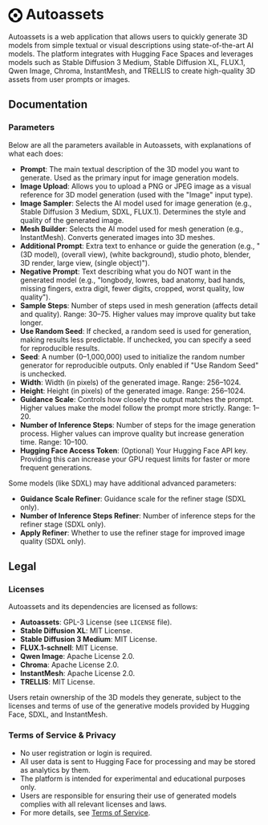 <h1><img src="assets/img/icon.svg" height="28px" style="transform: translateY(6px)"/> Autoassets</h1>

Autoassets is a web application that allows users to quickly generate 3D models from simple textual or visual descriptions using state-of-the-art AI models. The platform integrates with Hugging Face Spaces and leverages models such as Stable Diffusion 3 Medium, Stable Diffusion XL, FLUX.1, Qwen Image, Chroma, InstantMesh, and TRELLIS to create high-quality 3D assets from user prompts or images.

## Documentation

### Parameters

Below are all the parameters available in Autoassets, with explanations of what each does:

- **Prompt**: The main textual description of the 3D model you want to generate. Used as the primary input for image generation models.
- **Image Upload**: Allows you to upload a PNG or JPEG image as a visual reference for 3D model generation (used with the "Image" input type).
- **Image Sampler**: Selects the AI model used for image generation (e.g., Stable Diffusion 3 Medium, SDXL, FLUX.1). Determines the style and quality of the generated image.
- **Mesh Builder**: Selects the AI model used for mesh generation (e.g., InstantMesh). Converts generated images into 3D meshes.
- **Additional Prompt**: Extra text to enhance or guide the generation (e.g., "(3D model), (overall view), (white background), studio photo, blender, 3D render, large view, (single object)").
- **Negative Prompt**: Text describing what you do NOT want in the generated model (e.g., "longbody, lowres, bad anatomy, bad hands, missing fingers, extra digit, fewer digits, cropped, worst quality, low quality").
- **Sample Steps**: Number of steps used in mesh generation (affects detail and quality). Range: 30–75. Higher values may improve quality but take longer.
- **Use Random Seed**: If checked, a random seed is used for generation, making results less predictable. If unchecked, you can specify a seed for reproducible results.
- **Seed**: A number (0–1,000,000) used to initialize the random number generator for reproducible outputs. Only enabled if "Use Random Seed" is unchecked.
- **Width**: Width (in pixels) of the generated image. Range: 256–1024.
- **Height**: Height (in pixels) of the generated image. Range: 256–1024.
- **Guidance Scale**: Controls how closely the output matches the prompt. Higher values make the model follow the prompt more strictly. Range: 1–20.
- **Number of Inference Steps**: Number of steps for the image generation process. Higher values can improve quality but increase generation time. Range: 10–100.
- **Hugging Face Access Token**: (Optional) Your Hugging Face API key. Providing this can increase your GPU request limits for faster or more frequent generations.

Some models (like SDXL) may have additional advanced parameters:

- **Guidance Scale Refiner**: Guidance scale for the refiner stage (SDXL only).
- **Number of Inference Steps Refiner**: Number of inference steps for the refiner stage (SDXL only).
- **Apply Refiner**: Whether to use the refiner stage for improved image quality (SDXL only).



## Legal

### Licenses

Autoassets and its dependencies are licensed as follows:

- **Autoassets**: GPL-3 License (see `LICENSE` file).
- **Stable Diffusion XL**: MIT License.
- **Stable Diffusion 3 Medium**: MIT License.
- **FLUX.1-schnell**: MIT License.
- **Qwen Image**: Apache License 2.0.
- **Chroma**: Apache License 2.0.
- **InstantMesh**: Apache License 2.0.
- **TRELLIS**: MIT License.

Users retain ownership of the 3D models they generate, subject to the licenses and terms of use of the generative models provided by Hugging Face, SDXL, and InstantMesh.

### Terms of Service & Privacy

- No user registration or login is required.
- All user data is sent to Hugging Face for processing and may be stored as analytics by them.
- The platform is intended for experimental and educational purposes only.
- Users are responsible for ensuring their use of generated models complies with all relevant licenses and laws.
- For more details, see [Terms of Service](https://gsbm.github.io/autoassets/legal.html).
